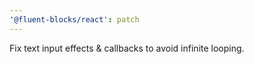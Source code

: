 ```yaml
---
'@fluent-blocks/react': patch
---
```


Fix text input effects & callbacks to avoid infinite looping.
